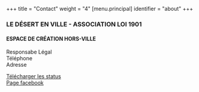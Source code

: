 +++
title = "Contact"
weight = "4"
[menu.principal]
identifier = "about"
+++

### LE DÉSERT EN VILLE - ASSOCIATION LOI 1901  
#### ESPACE DE CRÉATION HORS-VILLE  
Responsabe Légal  
Téléphone  
Adresse  
 
[Télécharger les status](static/dl/status.pdf)  
[Page facebook](http://www.facebook.com)
